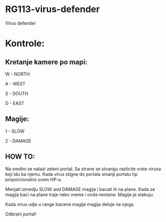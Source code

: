 # RG113-virus-defender
Virus defender

# Kontrole:
## Kretanje kamere po mapi:

W - NORTH

A - WEST

S - SOUTH

D - EAST

## Magije:
1 - SLOW

2 - DAMAGE


## HOW TO:
Na sredini se nalazi zeleni portal. Sa strane se stvaraju razlicite vrste virusa koji idu ka njemu.
Kada virus stigne do portala smanji portalu hp proporcionalno svom HP-u. 

Menjati izmedju SLOW and DAMAGE magija i bacati ih na plane. 
Kada se magija baci na plane traje neko vreme i onda nestane. 
Magije je stakuju.

Kada virus udje u range bacene magije magija deluje na njega.

Odbrani portal!
